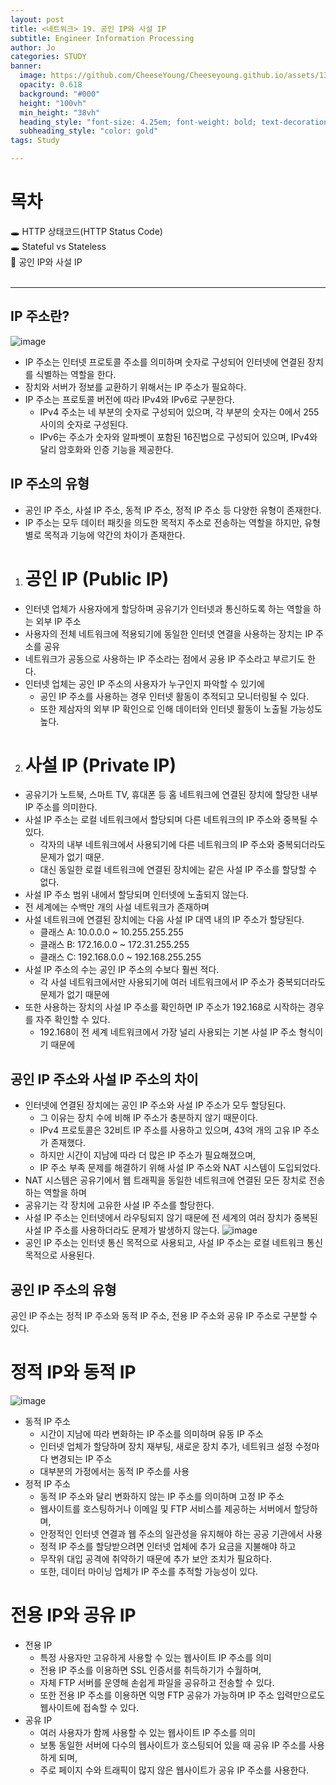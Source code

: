 ```yaml
---
layout: post
title: <네트워크> 19. 공인 IP와 사설 IP
subtitle: Engineer Information Processing
author: Jo
categories: STUDY
banner:
  image: https://github.com/CheeseYoung/Cheeseyoung.github.io/assets/132384527/bc9c5b63-1311-45f4-add1-4bff14cd790b
  opacity: 0.618
  background: "#000"
  height: "100vh"
  min_height: "38vh"
  heading_style: "font-size: 4.25em; font-weight: bold; text-decoration: underline"
  subheading_style: "color: gold"
tags: Study

---
```


# 목차
🕳 HTTP 상태코드(HTTP Status Code) <br>
🕳 Stateful vs Stateless <br>
📌 공인 IP와 사설 IP <br>
<br>
<hr>

## IP 주소란?
![image](https://github.com/CheeseYoung/Cheeseyoung.github.io/assets/132384527/bc9c5b63-1311-45f4-add1-4bff14cd790b)
- IP 주소는 인터넷 프로토콜 주소를 의미하며 숫자로 구성되어 인터넷에 연결된 장치를 식별하는 역할을 한다.
- 장치와 서버가 정보를 교환하기 위해서는 IP 주소가 필요하다.
- IP 주소는 프로토콜 버전에 따라 IPv4와 IPv6로 구분한다.
  - IPv4 주소는 네 부분의 숫자로 구성되어 있으며, 각 부분의 숫자는 0에서 255 사이의 숫자로 구성된다.
  - IPv6는 주소가 숫자와 알파벳이 포함된 16진법으로 구성되어 있으며, IPv4와 달리 암호화와 인증 기능을 제공한다.

## IP 주소의 유형
- 공인 IP 주소, 사설 IP 주소, 동적 IP 주소, 정적 IP 주소 등 다양한 유형이 존재한다.
- IP 주소는 모두 데이터 패킷을 의도한 목적지 주소로 전송하는 역할을 하지만, 유형별로 목적과 기능에 약간의 차이가 존재한다.
1. # 공인 IP (Public IP)
- 인터넷 업체가 사용자에게 할당하며 공유기가 인터넷과 통신하도록 하는 역할을 하는 외부 IP 주소
- 사용자의 전체 네트워크에 적용되기에 동일한 인터넷 연결을 사용하는 장치는 IP 주소를 공유
- 네트워크가 공동으로 사용하는 IP 주소라는 점에서 공용 IP 주소라고 부르기도 한다.
- 인터넷 업체는 공인 IP 주소의 사용자가 누구인지 파악할 수 있기에
  -  공인 IP 주소를 사용하는 경우 인터넷 활동이 추적되고 모니터링될 수 있다.
  -  또한 제삼자의 외부 IP 확인으로 인해 데이터와 인터넷 활동이 노출될 가능성도 높다.

2. # 사설 IP (Private IP)
- 공유기가 노트북, 스마트 TV, 휴대폰 등 홈 네트워크에 연결된 장치에 할당한 내부 IP 주소를 의미한다.
- 사설 IP 주소는 로컬 네트워크에서 할당되며 다른 네트워크의 IP 주소와 중복될 수 있다.
  - 각자의 내부 네트워크에서 사용되기에 다른 네트워크의 IP 주소와 중복되더라도 문제가 없기 때문.
  - 대신 동일한 로컬 네트워크에 연결된 장치에는 같은 사설 IP 주소를 할당할 수 없다.
- 사설 IP 주소 범위 내에서 할당되며 인터넷에 노출되지 않는다.
- 전 세계에는 수백만 개의 사설 네트워크가 존재하며
- 사설 네트워크에 연결된 장치에는 다음 사설 IP 대역 내의 IP 주소가 할당된다.
  - 클래스 A: 10.0.0.0 ~ 10.255.255.255
  - 클래스 B: 172.16.0.0 ~ 172.31.255.255
  - 클래스 C: 192.168.0.0 ~ 192.168.255.255
- 사설 IP 주소의 수는 공인 IP 주소의 수보다 훨씬 적다.
  - 각 사설 네트워크에서만 사용되기에 여러 네트워크에서 IP 주소가 중복되더라도 문제가 없기 때문에
- 또한 사용하는 장치의 사설 IP 주소를 확인하면 IP 주소가 192.168로 시작하는 경우를 자주 확인할 수 있다.
  - 192.168이 전 세계 네트워크에서 가장 널리 사용되는 기본 사설 IP 주소 형식이기 때문에

## 공인 IP 주소와 사설 IP 주소의 차이
- 인터넷에 연결된 장치에는 공인 IP 주소와 사설 IP 주소가 모두 할당된다.
  - 그 이유는 장치 수에 비해 IP 주소가 충분하지 않기 때문이다.
  - IPv4 프로토콜은 32비트 IP 주소를 사용하고 있으며, 43억 개의 고유 IP 주소가 존재했다.
  - 하지만 시간이 지남에 따라 더 많은 IP 주소가 필요해졌으며,
  - IP 주소 부족 문제를 해결하기 위해 사설 IP 주소와 NAT 시스템이 도입되었다.
- NAT 시스템은 공유기에서 웹 트래픽을 동일한 네트워크에 연결된 모든 장치로 전송하는 역할을 하며
- 공유기는 각 장치에 고유한 사설 IP 주소를 할당한다.
-  사설 IP 주소는 인터넷에서 라우팅되지 않기 때문에 전 세계의 여러 장치가 중복된 사설 IP 주소를 사용하더라도 문제가 발생하지 않는다.
![image](https://github.com/CheeseYoung/Cheeseyoung.github.io/assets/132384527/fbae76ea-0f38-4b24-b860-337f25b12252)
- 공인 IP 주소는 인터넷 통신 목적으로 사용되고, 사설 IP 주소는 로컬 네트워크 통신 목적으로 사용된다.

## 공인 IP 주소의 유형
공인 IP 주소는 정적 IP 주소와 동적 IP 주소, 전용 IP 주소와 공유 IP 주소로 구분할 수 있다.
# 정적 IP와 동적 IP
![image](https://github.com/CheeseYoung/Cheeseyoung.github.io/assets/132384527/de5177df-d463-4e90-8d5f-bb0f253e4d83)
- 동적 IP 주소
  - 시간이 지남에 따라 변화하는 IP 주소를 의미하며 유동 IP 주소
  - 인터넷 업체가 할당하며 장치 재부팅, 새로운 장치 추가, 네트워크 설정 수정마다 변경되는 IP 주소
  - 대부분의 가정에서는 동적 IP 주소를 사용
- 정적 IP 주소
  - 동적 IP 주소와 달리 변화하지 않는 IP 주소를 의미하며 고정 IP 주소
  - 웹사이트를 호스팅하거나 이메일 및 FTP 서비스를 제공하는 서버에서 할당하며,
  - 안정적인 인터넷 연결과 웹 주소의 일관성을 유지해야 하는 공공 기관에서 사용
  - 정적 IP 주소를 할당받으려면 인터넷 업체에 추가 요금을 지불해야 하고
  - 무작위 대입 공격에 취약하기 때문에 추가 보안 조치가 필요하다.
  - 또한, 데이터 마이닝 업체가 IP 주소를 추적할 가능성이 있다.
# 전용 IP와 공유 IP
- 전용 IP
  - 특정 사용자만 고유하게 사용할 수 있는 웹사이트 IP 주소를 의미
  - 전용 IP 주소를 이용하면 SSL 인증서를 취득하기가 수월하며,
  - 자체 FTP 서버를 운영해 손쉽게 파일을 공유하고 전송할 수 있다.
  - 또한 전용 IP 주소를 이용하면 익명 FTP 공유가 가능하며 IP 주소 입력만으로도 웹사이트에 접속할 수 있다.
- 공유 IP
  - 여러 사용자가 함께 사용할 수 있는 웹사이트 IP 주소를 의미
  - 보통 동일한 서버에 다수의 웹사이트가 호스팅되어 있을 때 공유 IP 주소를 사용하게 되며,
  - 주로 페이지 수와 트래픽이 많지 않은 웹사이트가 공유 IP 주소를 사용한다.




